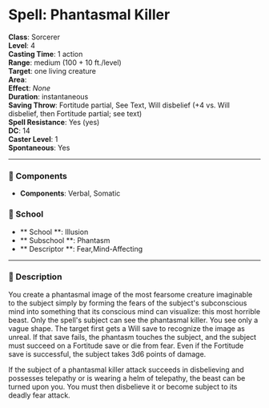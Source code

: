 
# Spell: Phantasmal Killer
**Class**: Sorcerer  
**Level**: 4  
**Casting Time**: 1 action  
**Range**: medium (100 + 10 ft./level)  
**Target**: one living creature  
**Area**:   
**Effect**: _None_  
**Duration**: instantaneous  
**Saving Throw**: Fortitude partial, See Text, Will disbelief (+4 vs. Will disbelief, then Fortitude partial; see text)  
**Spell Resistance**: Yes (yes)  
**DC**: 14  
**Caster Level**: 1  
**Spontaneous**: Yes

---

### 🔮 Components
- **Components**: Verbal, Somatic

### 🏫 School
- ** School **: Illusion
- ** Subschool **: Phantasm
- ** Descriptor **: Fear,Mind-Affecting
---

### 📜 Description
You create a phantasmal image of the most fearsome creature imaginable to the subject simply by forming the fears of the subject's subconscious mind into something that its conscious mind can visualize: this most horrible beast. Only the spell's subject can see the phantasmal killer. You see only a vague shape. The target first gets a Will save to recognize the image as unreal. If that save fails, the phantasm touches the subject, and the subject must succeed on a Fortitude save or die from fear. Even if the Fortitude save is successful, the subject takes 3d6 points of damage.

If the subject of a phantasmal killer attack succeeds in disbelieving and possesses telepathy or is wearing a helm of telepathy, the beast can be turned upon you. You must then disbelieve it or become subject to its deadly fear attack.
